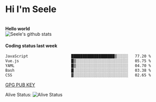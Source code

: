 <h1>Hi I'm Seele</h1>
<br>
<b> Hello world</b>
<br>
<img src="https://github-readme-stats-eight-jade.vercel.app/api?username=Seele0oO&show_icons=true&icon_color=0366d6&bg_color=ffffff&hide_title=true&hide=contribs&include_all_commits=true" alt="Seele's github stats"/>
<br>

<h4>Coding status last week </h4>

<!--START_SECTION:waka-->

```txt
JavaScript                   ███████████████████▒░░░░░   77.20 %
Vue.js                       █▒░░░░░░░░░░░░░░░░░░░░░░░   05.75 %
YAML                         █▒░░░░░░░░░░░░░░░░░░░░░░░   04.70 %
Bash                         █░░░░░░░░░░░░░░░░░░░░░░░░   03.38 %
CSS                          ▓░░░░░░░░░░░░░░░░░░░░░░░░   02.65 %
```

<!--END_SECTION:waka-->



[GPG PUB KEY](https://keys.openpgp.org/vks/v1/by-fingerprint/3FCE91BF5B9666B55B67213C4C57B7824A5B6680)

Alive Status: ![Alive Status](	https://hc.dvd.moe/badge/60bc779b-9835-415f-9cb9-15fd9d/ZsLaAAbE.svg)
